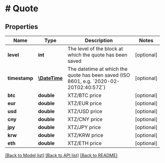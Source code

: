 # # Quote

## Properties

Name | Type | Description | Notes
------------ | ------------- | ------------- | -------------
**level** | **int** | The level of the block at which the quote has been saved | [optional]
**timestamp** | [**\DateTime**](\DateTime.md) | The datetime at which the quote has been saved (ISO 8601, e.g. &#x60;2020-02-20T02:40:57Z&#x60;) | [optional]
**btc** | **double** | XTZ/BTC price | [optional]
**eur** | **double** | XTZ/EUR price | [optional]
**usd** | **double** | XTZ/USD price | [optional]
**cny** | **double** | XTZ/CNY price | [optional]
**jpy** | **double** | XTZ/JPY price | [optional]
**krw** | **double** | XTZ/KRW price | [optional]
**eth** | **double** | XTZ/ETH price | [optional]

[[Back to Model list]](../../README.md#models) [[Back to API list]](../../README.md#endpoints) [[Back to README]](../../README.md)
